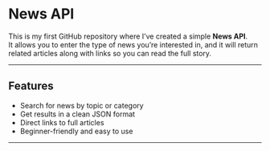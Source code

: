 # News API  

This is my first GitHub repository where I’ve created a simple **News API**.  
It allows you to enter the type of news you’re interested in, and it will return related articles along with links so you can read the full story.  

---

## Features  
- Search for news by topic or category  
- Get results in a clean JSON format  
- Direct links to full articles  
- Beginner-friendly and easy to use  

---

